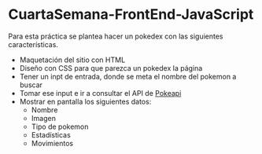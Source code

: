 # CuartaSemana-FrontEnd-JavaScript
Para esta práctica se plantea hacer un pokedex con las siguientes características.
- Maquetación del sitio con HTML
- Diseño con CSS para que parezca un pokedex la página
- Tener un inpt de entrada, donde se meta el nombre del pokemon a buscar
- Tomar ese input e ir a consultar el API de [Pokeapi](https://pokeapi.co/ "Pokeapi")
- Mostrar en pantalla los siguientes datos:
   * Nombre
   * Imagen
   * Tipo de pokemon
   * Estadísticas
   * Movimientos
